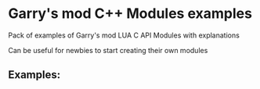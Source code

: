 # Garry's mod C++ Modules examples


Pack of examples of Garry's mod LUA C API Modules with explanations

Can be useful for newbies to start creating their own modules




## Examples:
